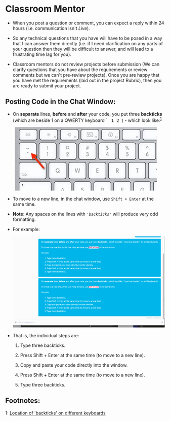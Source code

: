 [images]: # (Image References)
[image_0]: images/backtick-key.jpg "Data Types"
[image_1]: images/backticks.gif
[image_2]: menuClick.jpg
[image_3]: responsive.gif
[image_4]: synchronousQuery.jpg
# Classroom Mentor




- When you post a question or comment, you can expect a reply within 24 hours (i.e. communication isn't *Live*).

- So any technical questions that you have will have to be posed in a way that I can answer them directly (i.e. if I need clarification on any parts of your question then they will be difficult to answer, and will lead to a frustrating time lag for you).

- Classroom mentors do not review projects before submission (We can clarify questions that you have about the requirements or review comments but we can't pre-review projects). Once you are happy that you have met the requirements (laid out in the project Rubric), then you are ready to submit your project.

## Posting Code in the Chat Window:

- On **separate** lines, **before** and **after** your code, you put three **backticks**  (which are beside 1 on a QWERTY keyboard  <kbd>  ` </kbd> <kbd>  1 </kbd> </kbd> <kbd>  2 </kbd>  ) - which look like:<sup>[1](#myfootnote1)</sup>

    ![alt text][image_0]
    
- To move to a new line, in the chat window, use `Shift + Enter` at the same time.

- **Note**: Any spaces on the lines with _`'backticks'`_ will produce very odd formatting.

- For example:

    ![alt text][image_1]

- That is, the individual steps are:

  1. Type three backticks.

  2. Press Shift + Enter at the same time (to move to a new line).

  3. Copy and paste your code directly into the window.

  4. Press Shift + Enter at the same time (to move to a new line).

  5. Type three backticks.



## Footnotes:

<a name="myfootnote1">1</a>: <a href="http://superuser.com/questions/254076/how-do-i-type-the-tick-and-backtick-characters-on-windows">Location of 'backticks' on different keyboards</a>

